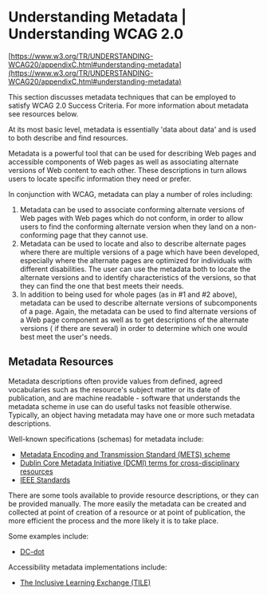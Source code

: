 # Understanding Metadata | Understanding WCAG 2.0

[https://www.w3.org/TR/UNDERSTANDING-WCAG20/appendixC.html#understanding-metadata](https://www.w3.org/TR/UNDERSTANDING-WCAG20/appendixC.html#understanding-metadata)

This section discusses metadata techniques that can be employed to satisfy WCAG 2.0 Success Criteria. For more information about metadata see resources below.

At its most basic level, metadata is essentially 'data about data' and is used to both describe and find resources.

Metadata is a powerful tool that can be used for describing Web pages and accessible components of Web pages as well as associating alternate versions of Web content to each other. These descriptions in turn allows users to locate specific information they need or prefer.

In conjunction with WCAG, metadata can play a number of roles including:

1. Metadata can be used to associate conforming alternate versions of Web pages with Web pages which do not conform, in order to allow users to find the conforming alternate version when they land on a non-conforming page that they cannot use.
2. Metadata can be used to locate and also to describe alternate pages where there are multiple versions of a page which have been developed, especially where the alternate pages are optimized for individuals with different disabilities. The user can use the metadata both to locate the alternate versions and to identify characteristics of the versions, so that they can find the one that best meets their needs.
3. In addition to being used for whole pages (as in #1 and #2 above), metadata can be used to describe alternate versions of subcomponents of a page. Again, the metadata can be used to find alternate versions of a Web page component as well as to get descriptions of the alternate versions ( if there are several) in order to determine which one would best meet the user's needs.

## Metadata Resources

Metadata descriptions often provide values from defined, agreed vocabularies such as the resource's subject matter or its date of publication, and are machine readable - software that understands the metadata scheme in use can do useful tasks not feasible otherwise. Typically, an object having metadata may have one or more such metadata descriptions.

Well-known specifications (schemas) for metadata include:

- [Metadata Encoding and Transmission Standard (METS) scheme](http://www.loc.gov/standards/mets/)
- [Dublin Core Metadata Initiative (DCMI) terms for cross-disciplinary resources](http://dublincore.org/)
- [IEEE Standards](http://www.ieee.org/index.html)

There are some tools available to provide resource descriptions, or they can be provided manually. The more easily the metadata can be created and collected at point of creation of a resource or at point of publication, the more efficient the process and the more likely it is to take place.

Some examples include:

- [DC-dot](http://www.ukoln.ac.uk/metadata/dcdot/)

Accessibility metadata implementations include:

- [The Inclusive Learning Exchange (TILE)](http://barrierfree.ca/tile/)